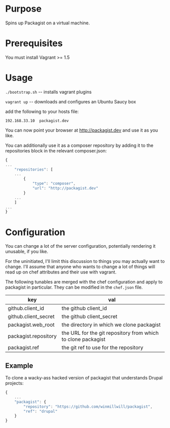# Purpose

Spins up Packagist on a virtual machine.

# Prerequisites

You must install Vagrant >= 1.5

# Usage

`./bootstrap.sh` -- installs vagrant plugins

`vagrant up` -- downloads and configures an Ubuntu Saucy box

add the following to your hosts file:

```
192.168.33.10  packagist.dev
```

You can now point your browser at http://packagist.dev and use it as you like.

You can additionally use it as a composer repository by adding it to the
repositories block in the relevant composer.json:

```javascript
{
...
    "repositories": [
    ...
        {
            "type": "composer",
            "url": "http://packagist.dev"
        }
    ...
    ]
...
}
```

# Configuration

You can change a lot of the server configuration, potentially rendering it
unusable, if you like.

For the uninitiated, I'll limit this discussion to things you may actually want
to change.  I'll assume that anyone who wants to change a lot of things will
read up on chef attributes and their use with vagrant.

The following tunables are merged with the chef configuration and apply to
packagist in particular. They can be modified in the `chef.json` file.

| key | val |
| --- | --- |
| github.client_id | the github client_id |
| github.client_secret | the github client_secret |
| packagist.web_root | the directory in which we clone packagist |
| packagist.repository | the URL for the git repository from which to clone packagist |
| packagist.ref | the git ref to use for the repository |

## Example

To clone a wacky-ass hacked version of packagist that understands Drupal
projects:

```javascript
{
    ...
    "packagist": {
        "repository": "https://github.com/winmillwill/packagist",
        "ref": "drupal"
    }
}
```
